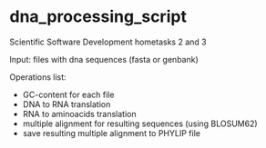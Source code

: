 dna_processing_script
=====================

Scientific Software Development hometasks 2 and 3

Input: files with dna sequences (fasta or genbank)

Operations list:
- GC-content for each file
- DNA to RNA translation
- RNA to aminoacids translation
- multiple alignment for resulting sequences (using BLOSUM62)
- save resulting multiple alignment to PHYLIP file
